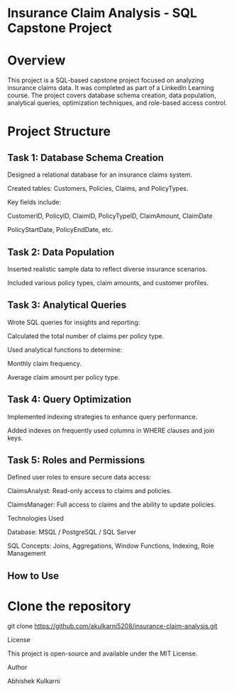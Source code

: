 # Insurance Claim Analysis - SQL Capstone Project
# Overview

This project is a SQL-based capstone project focused on analyzing insurance claims data. It was completed as part of a LinkedIn Learning course. The project covers database schema creation, data population, analytical queries, optimization techniques, and role-based access control.

# Project Structure

## Task 1: Database Schema Creation

Designed a relational database for an insurance claims system.

Created tables: Customers, Policies, Claims, and PolicyTypes.

Key fields include:

CustomerID, PolicyID, ClaimID, PolicyTypeID, ClaimAmount, ClaimDate

PolicyStartDate, PolicyEndDate, etc.

## Task 2: Data Population

Inserted realistic sample data to reflect diverse insurance scenarios.

Included various policy types, claim amounts, and customer profiles.

## Task 3: Analytical Queries

Wrote SQL queries for insights and reporting:

Calculated the total number of claims per policy type.

Used analytical functions to determine:

Monthly claim frequency.

Average claim amount per policy type.

## Task 4: Query Optimization

Implemented indexing strategies to enhance query performance.

Added indexes on frequently used columns in WHERE clauses and join keys.

## Task 5: Roles and Permissions

Defined user roles to ensure secure data access:

ClaimsAnalyst: Read-only access to claims and policies.

ClaimsManager: Full access to claims and the ability to update policies.

Technologies Used

Database: MSQL / PostgreSQL / SQL Server

SQL Concepts: Joins, Aggregations, Window Functions, Indexing, Role Management

## How to Use

# Clone the repository
git clone https://github.com/akulkarni5208/insurance-claim-analysis.git


License

This project is open-source and available under the MIT License.

Author

Abhishek Kulkarni
